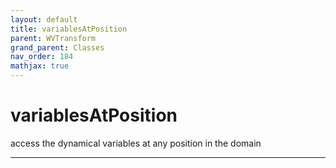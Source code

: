 ```yaml
---
layout: default
title: variablesAtPosition
parent: WVTransform
grand_parent: Classes
nav_order: 184
mathjax: true
---
```


#  variablesAtPosition

access the dynamical variables at any position in the domain


---

